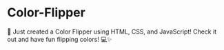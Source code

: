 # Color-Flipper
🎨 Just created a Color Flipper using HTML, CSS, and JavaScript! Check it out and have fun flipping colors! 💻✨

